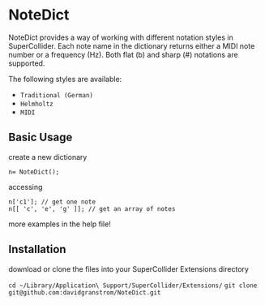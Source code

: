 NoteDict
========

NoteDict provides a way of working with different notation styles in SuperCollider. 
Each note name in the dictionary returns either a MIDI note number or a frequency (Hz). 
Both flat (b) and sharp (#) notations are supported.

The following styles are available:

* `Traditional (German)`
* `Helmholtz`
* `MIDI`

Basic Usage
-----------

create a new dictionary

    n= NoteDict();

accessing

    n['c1']; // get one note
    n[[ 'c', 'e', 'g' ]]; // get an array of notes

more examples in the help file!

Installation 
------------

download or clone the files into your SuperCollider Extensions directory 

`cd ~/Library/Application\ Support/SuperCollider/Extensions/`
`git clone git@github.com:davidgranstrom/NoteDict.git`

